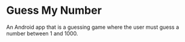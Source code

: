 # Guess My Number
An Android app that is a guessing game where the user must guess a number between 1 and 1000. 
